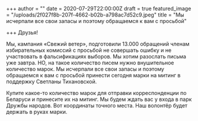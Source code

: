 +++
author = ""
date = 2020-07-29T22:00:00Z
draft = true
featured_image = "/uploads/2f027f8b-207f-4662-b02b-a798ac7d52c9.jpeg"
title = "Мы исчерпали все свои запасы и поэтому обращаемся к вам с просьбой"

+++
Друзья!

Мы, кампания «Свежий ветер», подготовили 13.000 обращений членам избирательных комиссий с просьбой не совершать ошибку и не участвовать в фальсификациях выборов. Мы хотим разослать письма уже завтра. НО, на такое количество писем нужно внушительное количество марок. Мы исчерпали все свои запасы и поэтому обращаемся к вам с просьбой принести сегодня марки на митинг в поддержку Светланы Тихановской.

Купите какое-то количество марок для отправки корреспонденции по Беларуси и принесите их на митинг. Мы будем ждать вас у входа в парк Дружбы народов. Вот координаты точного места. Наш волонтёр будет держать в руках марки.